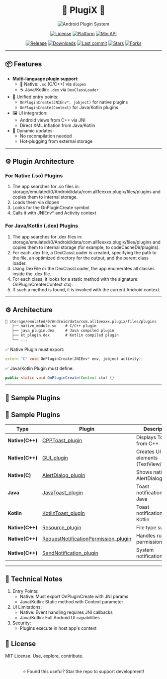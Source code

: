 <div style="text-align: center;">

# 🧩 PlugiX 🧩

![Android Plugin System](https://img.shields.io/badge/Android_Plugin_Loader-3ddc84?style=for-the-badge&logo=android&logoColor=white&color=121212&labelColor=3ddc84)

</div>

<p style="text-align: center;">
  <a href="#"><img alt="License" src="https://img.shields.io/badge/LICENSE-MIT-blueviolet?style=flat-square&logo=opensourceinitiative&labelColor=282c34"></a>
  <a href="#"><img alt="Platform" src="https://img.shields.io/badge/Platform-Android-3ddc84?style=flat-square&logo=android&logoColor=white&labelColor=282c34"></a>
  <a href="#"><img alt="Min API" src="https://img.shields.io/badge/API-21+-00B0FF?style=flat-square&logo=android-studio&logoColor=white&labelColor=282c34"></a>
</p>

<p style="text-align: center;">
  <a href="#"><img alt="Release" src="https://img.shields.io/github/v/release/All1eexx/PlugiX-For-Android?include_prereleases&style=flat-square&color=FF6D00&logo=github&logoColor=white&labelColor=282c34"></a>
  <a href="#"><img alt="Downloads" src="https://img.shields.io/github/downloads/All1eexx/PlugiX-For-Android/total?style=flat-square&color=4CAF50&logo=download&labelColor=282c34"></a>
  <a href="#"><img alt="Last commit" src="https://img.shields.io/github/last-commit/All1eexx/PlugiX-For-Android?style=flat-square&color=slateblue&logo=git&labelColor=282c34"></a>
  <a href="#"><img alt="Stars" src="https://img.shields.io/github/stars/All1eexx/PlugiX-For-Android?style=flat-square&color=FFD700&logo=star&labelColor=282c34"></a>
  <a href="#"><img alt="Forks" src="https://img.shields.io/github/forks/All1eexx/PlugiX-For-Android?style=flat-square&color=29B6F6&logo=code-fork&labelColor=282c34"></a>

</p>

---

## 📦 Features
- **Multi-language plugin support**:
    - 🔌 Native: `.so` (C/C++) via `dlopen`
    - ☕️ Java/Kotlin: `.dex` via `DexClassLoader`
- 🚀 Unified entry points:
    - `OnPluginCreate(JNIEnv*, jobject)` for native plugins
    - `OnPluginCreate(Context)` for Java/Kotlin plugins
- 🖼️ UI integration:
    - Android views from C++ via JNI
    - Direct XML inflation from Java/Kotlin
- 🔄 Dynamic updates:
    - No recompilation needed
    - Hot-plugging from external storage

---

## ⚙️ Plugin Architecture
### For Native (.so) Plugins
1. The app searches for .so files in:
storage/emulated/0/Android/data/com.all1eexxx.plugix/files/plugins
and copies them to internal storage.
2. Loads them via dlopen
3. Looks for the OnPluginCreate symbol
4. Calls it with JNIEnv* and Activity context
### For Java/Kotlin (.dex) Plugins
1. The app searches for .dex files in:
   storage/emulated/0/Android/data/com.all1eexxx.plugix/files/plugins
   and copies them to internal storage (for example, to codeCacheDir/plugins).
2. For each .dex file, a DexClassLoader is created, specifying the path to the file, an optimized directory for the output, and the parent class loader.
3. Using DexFile or the DexClassLoader, the app enumerates all classes inside the .dex file.
4. For each class, it looks for a static method with the signature:
OnPluginCreate(Context ctx).
5. If such a method is found, it is invoked with the current Android context.

---

## ⚙️ Architecture

```txt
📁 storage/emulated/0/Android/data/com.all1eexxx.plugix/files/plugins
   ├── native_module.so    # C/C++ plugin
   ├── java_plugin.dex     # Java compiled plugin
   ├── kt_plugin.dex       # Kotlin compiled plugin
   └── ...
   ```

✅ Native Plugin must export:
```cpp
extern "C" void OnPluginCreate(JNIEnv* env, jobject activity);
```
✅ Java/Kotlin Plugin must define:
```Java
public static void OnPluginCreate(Context ctx) {}
```
---

## 🔔 Sample Plugins

## 🔌 Sample Plugins

| Type            | Plugin                                                                                                                                         | Description                           | Version |
|-----------------|------------------------------------------------------------------------------------------------------------------------------------------------|---------------------------------------|---------|
| **Native(С++)** | [CPPToast_plugin](https://github.com/All1eexx/PlugiX-For-Android/tree/1.0.0/plugins/CPPToast_plugin)                                           | Displays Toast from C++               | 1.0.0   |
| **Native(С++)** | [GUI_plugin](https://github.com/All1eexx/PlugiX-For-Android/tree/1.0.0/plugins/GUI_plugin)                                                     | Creates UI elements (TextView/Button) | 1.0.0   |
| **Native(С)**   | [AlertDialog_plugin](https://github.com/All1eexx/PlugiX-For-Android/tree/1.2.0/plugins/AlertDialog_plugin)                                     | Shows native AlertDialog              | 1.2.0   |
| **Java**        | [JavaToast_plugin](https://github.com/All1eexx/PlugiX-For-Android/tree/1.2.0/plugins/JavaToast_plugin)                                         | Toast notifications in Java           | 1.2.0   |
| **Kotlin**      | [KotlinToast_plugin](https://github.com/All1eexx/PlugiX-For-Android/tree/1.2.0/plugins/KotlinToast_plugin)                                     | Toast notifications in Kotlin         | 1.2.0   |
| **Native(С++)** | [Resource_plugin](https://github.com/All1eexx/PlugiX-For-Android/tree/1.1.0/plugins/Resource_plugin)                                           | File type support                     | 1.1.0   |
| **Native(С++)** | [RequestNotificationPermission_plugin](https://github.com/All1eexx/PlugiX-For-Android/tree/1.1.2/plugins/RequestNotificationPermission_plugin) | Handles runtime permissions           | 1.1.2   |
| **Native(С++)** | [SendNotification_plugin](https://github.com/All1eexx/PlugiX-For-Android/tree/1.1.3/plugins/SendNotification_plugin)                           | System notifications                  | 1.1.3   |

---

## 🔧 Technical Notes
1. Entry Points:
   - Native: Must export OnPluginCreate with JNI params
   - Java/Kotlin: Static method with Context parameter
2. UI Limitations:
   - Native: Event handling requires JNI callbacks
   -  Java/Kotlin: Full Android UI capabilities
3. Security:
   - Plugins execute in host app's context

## 📄 License
MIT License. Use, explore, contribute.

<div style="text-align: center; margin-top: 2rem;"> ⭐ Found this useful? Star the repo to support development! </div> 